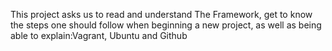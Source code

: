 This project asks us to read and understand The Framework, get to know the steps one should follow when beginning a new project, as well as being able to explain:Vagrant, Ubuntu and Github
